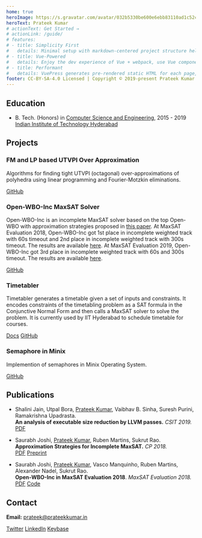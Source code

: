 ```yaml
---
home: true
heroImage: https://s.gravatar.com/avatar/032b5330be600e6ebb83110ad1c52c96?s=500
heroText: Prateek Kumar
# actionText: Get Started →
# actionLink: /guide/
# features:
# - title: Simplicity First
#   details: Minimal setup with markdown-centered project structure helps you focus on writing.
# - title: Vue-Powered
#   details: Enjoy the dev experience of Vue + webpack, use Vue components in markdown, and develop custom themes with Vue.
# - title: Performant
#   details: VuePress generates pre-rendered static HTML for each page, and runs as an SPA once a page is loaded.
footer: CC-BY-SA-4.0 Licensed | Copyright © 2019-present Prateek Kumar
---
```


## Education

- B. Tech. (Honors) in [Computer Science and Engineering](https://cse.iith.ac.in), 2015 - 2019<br>
  [Indian Institute of Technology Hyderabad](https://iith.ac.in)

## Projects

### FM and LP based UTVPI Over Approximation

Algorithms for finding tight UTVPI (octagonal) over-approximations of polyhedra using linear programming and Fourier-Motzkin eliminations.

[GitHub](https://github.com/IITH-Compilers/UTVPI-OA)

### Open-WBO-Inc MaxSAT Solver

Open-WBO-Inc is an incomplete MaxSAT solver based on the top Open-WBO with approximation strategies proposed in [this paper](https://link.springer.com/content/pdf/10.1007/978-3-319-98334-9_15.pdf).
At MaxSAT Evaluation 2018, Open-WBO-Inc got 1st place in incomplete weighted track with 60s timeout and 2nd place in incomplete weighted track with 300s timeout.
The results are available [here](https://maxsat-evaluations.github.io/2018/rankings.html).
At MaxSAT Evaluation 2019, Open-WBO-Inc got 3rd place in incomplete weighted track with 60s and 300s timeout. The results are available [here](https://maxsat-evaluations.github.io/2019/rankings.html).

[GitHub](https://github.com/sbjoshi/Open-WBO-Inc)

### Timetabler

Timetabler generates a timetable given a set of inputs and constraints.
It encodes constraints of the timetabling problem as a SAT formula in the Conjunctive Normal Form and then calls a MaxSAT solver to solve the problem.
It is currently used by IIT Hyderabad to schedule timetable for courses.

[Docs](https://timetabler.readthedocs.io/en/stable/)
[GitHub](https://github.com/GoodDeeds/Timetabler)

### Semaphore in Minix

Implemention of semaphores in Minix Operating System.

[GitHub](https://github.com/prateekkumarweb/minix-semaphore)

## Publications

- Shalini Jain, Utpal Bora, [Prateek Kumar](/), Vaibhav B. Sinha, Suresh Purini, Ramakrishna Upadrasta.\
  **An analysis of executable size reduction by LLVM passes.** _CSIT 2019._\
  [PDF](https://link.springer.com/article/10.1007%2Fs40012-019-00248-5)

- Saurabh Joshi, [Prateek Kumar](/), Ruben Martins, Sukrut Rao.\
  **Approximation Strategies for Incomplete MaxSAT.** _CP 2018._\
  [PDF](https://link.springer.com/content/pdf/10.1007/978-3-319-98334-9_15.pdf)
  [Preprint](https://arxiv.org/abs/1806.07164)

- Saurabh Joshi, [Prateek Kumar](/), Vasco Manquinho, Ruben Martins, Alexander Nadel, Sukrut Rao.\
  **Open-WBO-Inc in MaxSAT Evaluation 2018**. _MaxSAT Evaluation 2018._\
  [PDF<OutboundLink/>](/publications/open-wbo-inc-in-maxsat-evaluation-2018.pdf)
  [Code](https://maxsat-evaluations.github.io/2018/mse18-solver-src/incomplete/Open-WBO-Inc.zip)

## Contact

**Email:** [prateek@prateekkumar.in](mailto:prateek@prateekkumar.in)

[Twitter](https://twitter.com/prateekkumarweb)
[LinkedIn](https://www.linkedin.com/in/prateekkumarweb/)
[Keybase](https://keybase.io/prateekkumarweb)